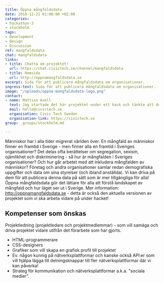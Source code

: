 ```yaml
---
title: Öppna mångfaldsdata
date: 2018-12-21 01:00:00 +02:00
categories:
- hackathon-3
- stockholm
tags:
- Development
- Design
- Discussion
ref: mangfaldsdata
chat: mangfaldsdata
links:
- title: Chatta om projektet!
  url: https://chat.civictech.se/channel/mangfaldsdata
- title: Hemsida
  url: http://oppnamangfaldsdata.se
excerpt: Sida för att publicera mångfaldsdata om organisationer.
ingress-text: Sida för att publicera mångfaldsdata om organisationer.
image: "/uploads/oppna-mangfaldsdata-logo.png"
contact:
- name: Mattias Axell
  text: Jag startade det här projektet under ett hack och tänkte att det kunde få nytt liv under detta hack! Jag har länge varit involverad i öppna data-rörelsen och känt av hur bristen på olika aspekter av mångfald bland engagerade har hämmat utvecklingen. Som jag har förstått det behövs verkligen fler och annorlunda perspektiv i många organisationer som verkligen kan hjälpa dem att bli framgångsrika. Därför tror jag starkt på att detta projekt kan hjälpa organisationer i Sverige att bli medvetna och bättre förstå att nuvarande situation är problematisk och skadlig. Jag tror att världen utvecklas hälsosammare om fler perspektiv inkluderas genom mer jämlikhet och jämställdhet inom organisationer!
  mail: hello@civictech.se
  organisation: Civic Tech Sweden
  organisation-link: https://civictech.se
group: _groups/stockholm.md 

---
```

Människor har i alla tider migrerat världen över. En mångfald av människor finner en framtid i Sverige - men finner alla en framtid i Sveriges organisationer? Det delas ofta berättelser om segregation, sexism, ojämlikhet och diskriminering - så hur är mångfalden i Sveriges organisationer? Och hur går arbetet med att inkludera mångfalden av människor? Företag och andra organisationer samlar redan demografiska uppgifter och data om sina styrelser (och ibland anställda). Vi kan driva på dem för att publicera denna data på sätt som är mer tillgängliga för alla! Öppna mångfaldsdata gör det lättare för alla att förstå landskapet av mångfald och hur läget ser ut i Sverige. Mer information: http://oppnamangfaldsdata.se - detta är också den aktuella versionen av projektet som vi ska arbeta vidare på under hacket!

## Kompetenser som önskas
Projektledning (projektledare och projektmedlemmar) - som vill samäga och driva projektet vidare utifrån det förarbete som har gjorts.
- HTML-programmerare
- CSS-designers
- Grafiker som vill skapa en grafisk profil till projektet
- Ev. någon kunnig på nätverksplattformar och kanske också API:er som vill hjälpa lägga till delningsknappar till fler nätverksplattformar där vi kan påverka!
- Strateg för kommunikation och nätverksplattformar a.k.a. "sociala medier".
